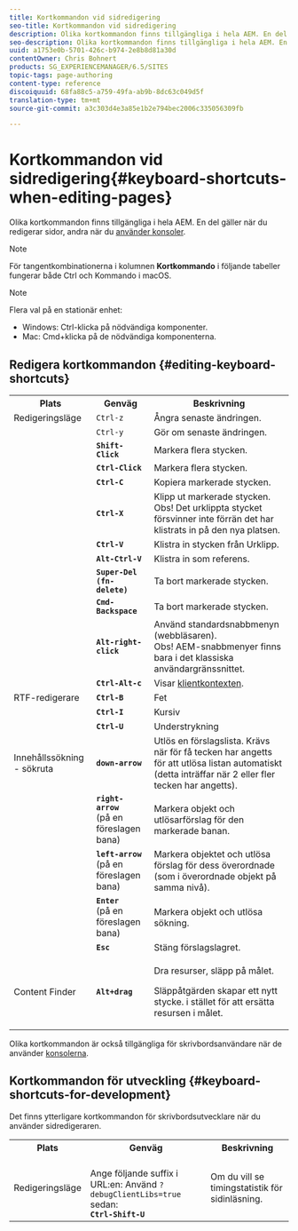 ```yaml
---
title: Kortkommandon vid sidredigering
seo-title: Kortkommandon vid sidredigering
description: Olika kortkommandon finns tillgängliga i hela AEM. En del gäller när du redigerar sidor, andra när du använder konsoler.
seo-description: Olika kortkommandon finns tillgängliga i hela AEM. En del gäller när du redigerar sidor, andra när du använder konsoler.
uuid: a1753e0b-5701-426c-b974-2e8b8d81a30d
contentOwner: Chris Bohnert
products: SG_EXPERIENCEMANAGER/6.5/SITES
topic-tags: page-authoring
content-type: reference
discoiquuid: 68fa88c5-a759-49fa-ab9b-8dc63c049d5f
translation-type: tm+mt
source-git-commit: a3c303d4e3a85e1b2e794bec2006c335056309fb

---
```



# Kortkommandon vid sidredigering{#keyboard-shortcuts-when-editing-pages}

Olika kortkommandon finns tillgängliga i hela AEM. En del gäller när du redigerar sidor, andra när du [använder konsoler](/help/sites-classic-ui-authoring/author-env-keyboard-shortcuts.md).

>[!NOTE]
>
>För tangentkombinationerna i kolumnen **Kortkommando** i följande tabeller fungerar både Ctrl och Kommando i macOS.

>[!NOTE]
>
>Flera val på en stationär enhet:
>
>* Windows: Ctrl-klicka på nödvändiga komponenter.
>* Mac: Cmd+klicka på de nödvändiga komponenterna.
>



## Redigera kortkommandon {#editing-keyboard-shortcuts}

<table>
 <tbody>
  <tr>
   <th>Plats</th>
   <th>Genväg</th>
   <th>Beskrivning</th>
  </tr>
  <tr>
   <td>Redigeringsläge</td>
   <td><code>Ctrl-z</code></td>
   <td>Ångra senaste ändringen.</td>
  </tr>
  <tr>
   <td> </td>
   <td><code>Ctrl-y</code></td>
   <td>Gör om senaste ändringen.</td>
  </tr>
  <tr>
   <td> </td>
   <td><strong><code>Shift-Click</code></strong></td>
   <td>Markera flera stycken.</td>
  </tr>
  <tr>
   <td> </td>
   <td><strong><code>Ctrl-Click</code></strong></td>
   <td>Markera flera stycken.</td>
  </tr>
  <tr>
   <td> </td>
   <td><strong><code>Ctrl-C</code></strong></td>
   <td>Kopiera markerade stycken.</td>
  </tr>
  <tr>
   <td> </td>
   <td><strong><code>Ctrl-X</code></strong></td>
   <td>Klipp ut markerade stycken.<strong><br /></strong> Obs! Det urklippta stycket försvinner inte förrän det har klistrats in på den nya platsen.</td>
  </tr>
  <tr>
   <td> </td>
   <td><strong><code>Ctrl-V</code></strong></td>
   <td>Klistra in stycken från Urklipp.</td>
  </tr>
  <tr>
   <td> </td>
   <td><strong><code>Alt-Ctrl-V</code></strong></td>
   <td>Klistra in som referens.</td>
  </tr>
  <tr>
   <td> </td>
   <td><strong><code>Super-Del (fn-delete)</code></strong></td>
   <td>Ta bort markerade stycken.</td>
  </tr>
  <tr>
   <td> </td>
   <td><strong><code>Cmd-Backspace</code></strong></td>
   <td>Ta bort markerade stycken.</td>
  </tr>
  <tr>
   <td> </td>
   <td><strong><code>Alt-right-click</code></strong></td>
   <td>Använd standardsnabbmenyn (webbläsaren).<br /><strong> </strong>Obs! AEM-snabbmenyer finns bara i det klassiska användargränssnittet.</td>
  </tr>
  <tr>
   <td> </td>
   <td><strong><code>Ctrl-Alt-c</code></strong></td>
   <td>Visar <a href="/help/sites-administering/client-context.md">klientkontexten</a>.</td>
  </tr>
  <tr>
   <td>RTF-redigerare<br /> </td>
   <td><strong><code>Ctrl-B</code></strong><br /> </td>
   <td>Fet</td>
  </tr>
  <tr>
   <td> </td>
   <td><strong><code>Ctrl-I</code></strong><br /> </td>
   <td>Kursiv<br /> </td>
  </tr>
  <tr>
   <td> </td>
   <td><strong><code>Ctrl-U</code></strong><br /> </td>
   <td>Understrykning</td>
  </tr>
  <tr>
   <td>Innehållssökning - sökruta</td>
   <td><strong><code>down-arrow</code></strong></td>
   <td>Utlös en förslagslista. Krävs när för få tecken har angetts för att utlösa listan automatiskt (detta inträffar när 2 eller fler tecken har angetts).</td>
  </tr>
  <tr>
   <td> </td>
   <td><strong><code>right-arrow</code></strong><br /> (på en föreslagen bana)</td>
   <td>Markera objekt och utlösarförslag för den markerade banan.</td>
  </tr>
  <tr>
   <td> </td>
   <td><strong><code>left-arrow</code></strong><br /> (på en föreslagen bana)</td>
   <td>Markera objektet och utlösa förslag för dess överordnade (som i överordnade objekt på samma nivå).</td>
  </tr>
  <tr>
   <td> </td>
   <td><strong><code>Enter</code></strong><br /> (på en föreslagen bana)</td>
   <td>Markera objekt och utlösa sökning.</td>
  </tr>
  <tr>
   <td> </td>
   <td><strong><code>Esc</code></strong></td>
   <td>Stäng förslagslagret.</td>
  </tr>
  <tr>
   <td>Content Finder<br /> </td>
   <td><strong><code>Alt+drag</code></strong></td>
   <td><p>Dra resurser, släpp på målet.</p> <p>Släppåtgärden skapar ett nytt stycke. i stället för att ersätta resursen i målet.</p> </td>
  </tr>
 </tbody>
</table>

Olika kortkommandon är också tillgängliga för skrivbordsanvändare när de använder [konsolerna](/help/sites-classic-ui-authoring/author-env-keyboard-shortcuts.md).

## Kortkommandon för utveckling {#keyboard-shortcuts-for-development}

Det finns ytterligare kortkommandon för skrivbordsutvecklare när du använder sidredigeraren.

<table>
 <tbody>
  <tr>
   <th>Plats</th>
   <th>Genväg</th>
   <th>Beskrivning</th>
  </tr>
  <tr>
   <td>Redigeringsläge</td>
   <td><br /> Ange följande suffix i URL:en: Använd <code>?debugClientLibs=true</code><br /> sedan:<br /> <strong><code>Ctrl-Shift-U</code></strong></td>
   <td>Om du vill se timingstatistik för sidinläsning.</td>
  </tr>
 </tbody>
</table>

